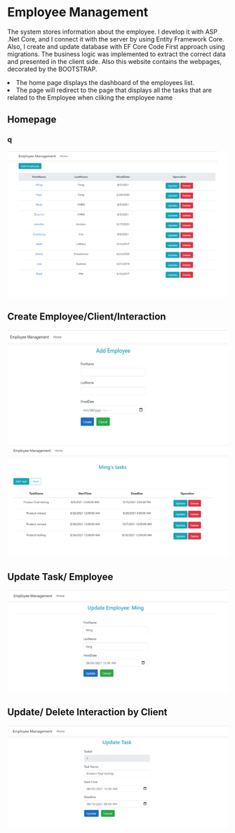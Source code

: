 # Employee Management

The system stores information about the employee. I develop it with ASP .Net Core, and I connect it with the server by using Entity Framework Core. Also, I create and update database with EF Core Code First approach using migrations. The business logic was implemented to extract the correct data and presented in the client side. Also this website contains the webpages, decorated by the BOOTSTRAP.

<li>The home page displays the dashboard of the employees list.</li>
<li>The page will redirect to the page that displays all the tasks that are related to the Employee when cliking the employee name</li>

## Homepage 
### q
![screenshot](EmpManagementScreenshot/Homepage.png)

## Create Employee/Client/Interaction
![screenshot](EmpManagementScreenshot/AddEmp.png)
![screenshot](EmpManagementScreenshot/AddTask.png)

## Update Task/ Employee
![screenshot](EmpManagementScreenshot/UpdateEmp.png)

## Update/ Delete Interaction by Client
![screenshot](EmpManagementScreenshot/UpdateTask.png)

